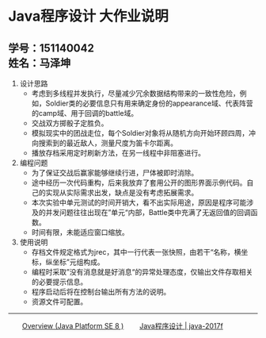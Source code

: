 # Java程序设计 大作业说明
## 学号：151140042<br />姓名：马泽坤

1. 设计思路
	* 考虑到多线程并发执行，尽量减少冗余数据结构带来的一致性危险，例如，Soldier类的必要信息只有用来确定身份的appearance域、代表阵营的camp域、用于回调的battle域。
	* 交战双方掷骰子定胜负。
	* 模拟现实中的团战走位，每个Soldier对象将从随机方向开始环顾四周，冲向搜索到的最近敌人，测量尺度为笛卡尔距离。
	* 播放存档采用定时刷新方法，在另一线程中非阻塞进行。
2. 编程问题
	* 为了保证交战后赢家能够继续行进，尸体被即时消除。
	* 途中经历一次代码重构，后来我放弃了套用公开的图形界面示例代码。自己的实现从实际需求出发，缺点是没有考虑拓展需求。
	* 本次实验中单元测试的时间开销大，看不出实际用途，原因是程序可能涉及的并发问题往往出现在”单元“内部，Battle类中充满了无返回值的回调函数。
	* 时间有限，未能适应窗口缩放。
3. 使用说明
	* 存档文件规定格式为jrec，其中一行代表一张快照，由若干“名称，横坐标，纵坐标”元组构成。
	* 编程时采取”没有消息就是好消息“的异常处理态度，仅输出文件存取相关的必要提示信息。
	* 程序启动后将在控制台输出所有方法的说明。
	* 资源文件可配置。
---
&emsp;&emsp;[Overview (Java Platform SE 8 )](https://docs.oracle.com/javase/8/docs/api/index.html)
&emsp;&emsp;[Java程序设计 | java-2017f](https://njuics.github.io/java-2017f/)